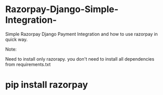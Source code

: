 # Razorpay-Django-Simple-Integration-
Simple Razorpay Django Payment Integration and how to use razorpay in quick way.


Note:


Need to install only razorapy. you don't need to install all dependencies from requirements.txt

# pip install razorpay

